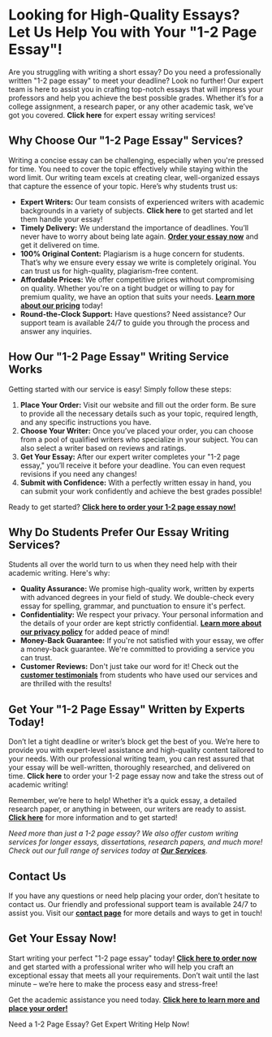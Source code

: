 <h1>Looking for High-Quality Essays? Let Us Help You with Your "1-2 Page Essay"!</h1>

<p>Are you struggling with writing a short essay? Do you need a professionally written "1-2 page essay" to meet your deadline? Look no further! Our expert team is here to assist you in crafting top-notch essays that will impress your professors and help you achieve the best possible grades. Whether it’s for a college assignment, a research paper, or any other academic task, we’ve got you covered. <strong>Click here</strong> for expert essay writing services!</p>

<h2>Why Choose Our "1-2 Page Essay" Services?</h2>

<p>Writing a concise essay can be challenging, especially when you're pressed for time. You need to cover the topic effectively while staying within the word limit. Our writing team excels at creating clear, well-organized essays that capture the essence of your topic. Here’s why students trust us:</p>

<ul>
  <li><strong>Expert Writers:</strong> Our team consists of experienced writers with academic backgrounds in a variety of subjects. <strong>Click here</strong> to get started and let them handle your essay!</li>
  <li><strong>Timely Delivery:</strong> We understand the importance of deadlines. You’ll never have to worry about being late again. <a href="https://tinyurl.com/topessay?keyword=1+2+page+essay"><strong>Order your essay now</strong></a> and get it delivered on time.</li>
  <li><strong>100% Original Content:</strong> Plagiarism is a huge concern for students. That’s why we ensure every essay we write is completely original. You can trust us for high-quality, plagiarism-free content.</li>
  <li><strong>Affordable Prices:</strong> We offer competitive prices without compromising on quality. Whether you're on a tight budget or willing to pay for premium quality, we have an option that suits your needs. <a href="https://tinyurl.com/topessay?keyword=1+2+page+essay"><strong>Learn more about our pricing</strong></a> today!</li>
  <li><strong>Round-the-Clock Support:</strong> Have questions? Need assistance? Our support team is available 24/7 to guide you through the process and answer any inquiries.</li>
</ul>

<h2>How Our "1-2 Page Essay" Writing Service Works</h2>

<p>Getting started with our service is easy! Simply follow these steps:</p>

<ol>
  <li><strong>Place Your Order:</strong> Visit our website and fill out the order form. Be sure to provide all the necessary details such as your topic, required length, and any specific instructions you have.</li>
  <li><strong>Choose Your Writer:</strong> Once you’ve placed your order, you can choose from a pool of qualified writers who specialize in your subject. You can also select a writer based on reviews and ratings.</li>
  <li><strong>Get Your Essay:</strong> After our expert writer completes your "1-2 page essay," you’ll receive it before your deadline. You can even request revisions if you need any changes!</li>
  <li><strong>Submit with Confidence:</strong> With a perfectly written essay in hand, you can submit your work confidently and achieve the best grades possible!</li>
</ol>

<p>Ready to get started? <a href="https://tinyurl.com/topessay?keyword=1+2+page+essay"><strong>Click here to order your 1-2 page essay now!</strong></a></p>

<h2>Why Do Students Prefer Our Essay Writing Services?</h2>

<p>Students all over the world turn to us when they need help with their academic writing. Here's why:</p>

<ul>
  <li><strong>Quality Assurance:</strong> We promise high-quality work, written by experts with advanced degrees in your field of study. We double-check every essay for spelling, grammar, and punctuation to ensure it's perfect.</li>
  <li><strong>Confidentiality:</strong> We respect your privacy. Your personal information and the details of your order are kept strictly confidential. <a href="https://tinyurl.com/topessay?keyword=1+2+page+essay"><strong>Learn more about our privacy policy</strong></a> for added peace of mind!</li>
  <li><strong>Money-Back Guarantee:</strong> If you're not satisfied with your essay, we offer a money-back guarantee. We're committed to providing a service you can trust.</li>
  <li><strong>Customer Reviews:</strong> Don't just take our word for it! Check out the <a href="https://tinyurl.com/topessay?keyword=1+2+page+essay"><strong>customer testimonials</strong></a> from students who have used our services and are thrilled with the results!</li>
</ul>

<h2>Get Your "1-2 Page Essay" Written by Experts Today!</h2>

<p>Don’t let a tight deadline or writer’s block get the best of you. We’re here to provide you with expert-level assistance and high-quality content tailored to your needs. With our professional writing team, you can rest assured that your essay will be well-written, thoroughly researched, and delivered on time. <strong>Click here</strong> to order your 1-2 page essay now and take the stress out of academic writing!</p>

<p>Remember, we’re here to help! Whether it’s a quick essay, a detailed research paper, or anything in between, our writers are ready to assist. <a href="https://tinyurl.com/topessay?keyword=1+2+page+essay"><strong>Click here</strong></a> for more information and to get started!</p>

<p><em>Need more than just a 1-2 page essay? We also offer custom writing services for longer essays, dissertations, research papers, and much more! Check out our full range of services today at <a href="https://tinyurl.com/topessay?keyword=1+2+page+essay"><strong>Our Services</strong></a></em>.</p>

<h2>Contact Us</h2>
<p>If you have any questions or need help placing your order, don’t hesitate to contact us. Our friendly and professional support team is available 24/7 to assist you. Visit our <a href="https://tinyurl.com/topessay?keyword=1+2+page+essay"><strong>contact page</strong></a> for more details and ways to get in touch!</p>

<h2>Get Your Essay Now!</h2>
<p>Start writing your perfect "1-2 page essay" today! <a href="https://tinyurl.com/topessay?keyword=1+2+page+essay"><strong>Click here to order now</strong></a> and get started with a professional writer who will help you craft an exceptional essay that meets all your requirements. Don’t wait until the last minute – we’re here to make the process easy and stress-free!</p>

<p>Get the academic assistance you need today. <a href="https://tinyurl.com/topessay?keyword=1+2+page+essay"><strong>Click here to learn more and place your order!</strong></a></p>
Need a 1-2 Page Essay? Get Expert Writing Help Now!
